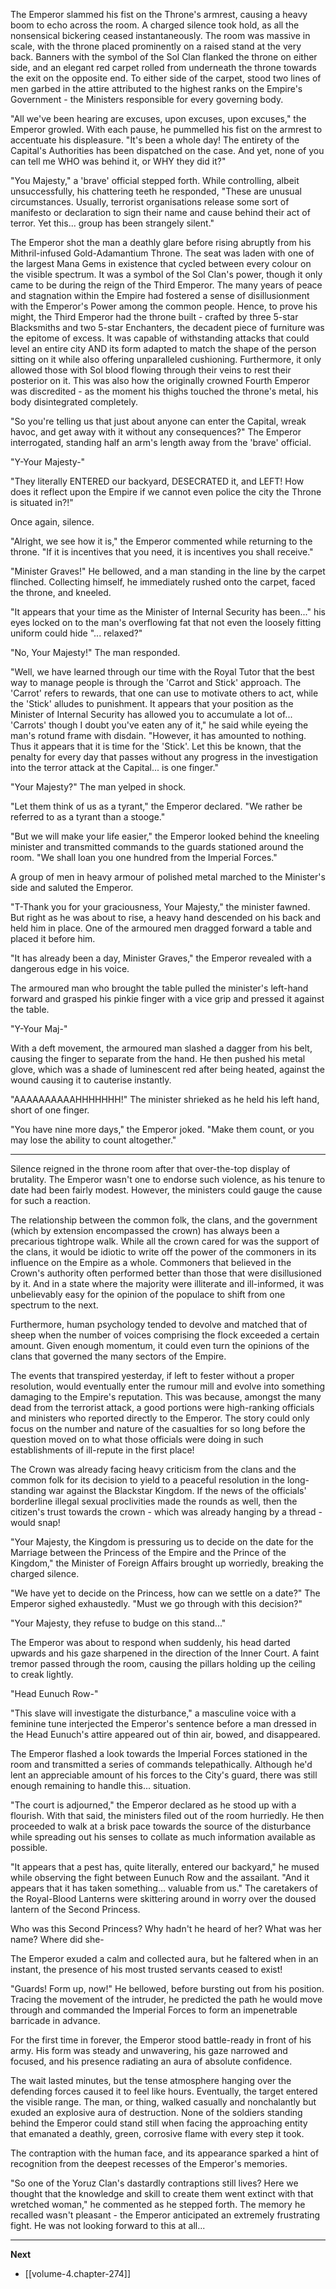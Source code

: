 
The Emperor slammed his fist on the Throne's armrest, causing a heavy boom to echo across the room. A charged silence took hold, as all the nonsensical bickering ceased instantaneously. The room was massive in scale, with the throne placed prominently on a raised stand at the very back. Banners with the symbol of the Sol Clan flanked the throne on either side, and an elegant red carpet rolled from underneath the throne towards the exit on the opposite end. To either side of the carpet, stood two lines of men garbed in the attire attributed to the highest ranks on the Empire's Government - the Ministers responsible for every governing body.

"All we've been hearing are excuses, upon excuses, upon excuses," the Emperor growled. With each pause, he pummelled his fist on the armrest to accentuate his displeasure. "It's been a whole day! The entirety of the Capital's Authorities has been dispatched on the case. And yet, none of you can tell me WHO was behind it, or WHY they did it?"

"You Majesty," a 'brave' official stepped forth. While controlling, albeit unsuccessfully, his chattering teeth he responded, "These are unusual circumstances. Usually, terrorist organisations release some sort of manifesto or declaration to sign their name and cause behind their act of terror. Yet this... group has been strangely silent."

The Emperor shot the man a deathly glare before rising abruptly from his Mithril-infused Gold-Adamantium Throne. The seat was laden with one of the largest Mana Gems in existence that cycled between every colour on the visible spectrum. It was a symbol of the Sol Clan's power, though it only came to be during the reign of the Third Emperor. The many years of peace and stagnation within the Empire had fostered a sense of disillusionment with the Emperor's Power among the common people. Hence, to prove his might, the Third Emperor had the throne built - crafted by three 5-star Blacksmiths and two 5-star Enchanters, the decadent piece of furniture was the epitome of excess. It was capable of withstanding attacks that could level an entire city AND its form adapted to match the shape of the person sitting on it while also offering unparalleled cushioning. Furthermore, it only allowed those with Sol blood flowing through their veins to rest their posterior on it. This was also how the originally crowned Fourth Emperor was discredited - as the moment his thighs touched the throne's metal, his body disintegrated completely.  

"So you're telling us that just about anyone can enter the Capital, wreak havoc, and get away with it without any consequences?" The Emperor interrogated, standing half an arm's length away from the 'brave' official.

"Y-Your Majesty-"

"They literally ENTERED our backyard, DESECRATED it, and LEFT! How does it reflect upon the Empire if we cannot even police the city the Throne is situated in?!"

Once again, silence.

"Alright, we see how it is," the Emperor commented while returning to the throne. "If it is incentives that you need, it is incentives you shall receive."

"Minister Graves!" He bellowed, and a man standing in the line by the carpet flinched. Collecting himself, he immediately rushed onto the carpet, faced the throne, and kneeled.

"It appears that your time as the Minister of Internal Security has been..." his eyes locked on to the man's overflowing fat that not even the loosely fitting uniform could hide "... relaxed?"

"No, Your Majesty!" The man responded.

"Well, we have learned through our time with the Royal Tutor that the best way to manage people is through the 'Carrot and Stick' approach. The 'Carrot' refers to rewards, that one can use to motivate others to act, while the 'Stick' alludes to punishment. It appears that your position as the Minister of Internal Security has allowed you to accumulate a lot of... 'Carrots' though I doubt you've eaten any of it," he said while eyeing the man's rotund frame with disdain. "However, it has amounted to nothing. Thus it appears that it is time for the 'Stick'. Let this be known, that the penalty for every day that passes without any progress in the investigation into the terror attack at the Capital... is one finger."

"Your Majesty?" The man yelped in shock.

"Let them think of us as a tyrant," the Emperor declared. "We rather be referred to as a tyrant than a stooge."

"But we will make your life easier," the Emperor looked behind the kneeling minister and transmitted commands to the guards stationed around the room. "We shall loan you one hundred from the Imperial Forces."

A group of men in heavy armour of polished metal marched to the Minister's side and saluted the Emperor.

"T-Thank you for your graciousness, Your Majesty," the minister fawned. But right as he was about to rise, a heavy hand descended on his back and held him in place. One of the armoured men dragged forward a table and placed it before him.

"It has already been a day, Minister Graves," the Emperor revealed with a dangerous edge in his voice.

The armoured man who brought the table pulled the minister's left-hand forward and grasped his pinkie finger with a vice grip and pressed it against the table.

"Y-Your Maj-"

With a deft movement, the armoured man slashed a dagger from his belt, causing the finger to separate from the hand. He then pushed his metal glove, which was a shade of luminescent red after being heated, against the wound causing it to cauterise instantly.

"AAAAAAAAAAHHHHHHH!" The minister shrieked as he held his left hand, short of one finger.

"You have nine more days," the Emperor joked. "Make them count, or you may lose the ability to count altogether."

____

Silence reigned in the throne room after that over-the-top display of brutality. The Emperor wasn't one to endorse such violence, as his tenure to date had been fairly modest. However, the ministers could gauge the cause for such a reaction.

The relationship between the common folk, the clans, and the government (which by extension encompassed the crown) has always been a precarious tightrope walk. While all the crown cared for was the support of the clans, it would be idiotic to write off the power of the commoners in its influence on the Empire as a whole. Commoners that believed in the Crown's authority often performed better than those that were disillusioned by it. And in a state where the majority were illiterate and ill-informed, it was unbelievably easy for the opinion of the populace to shift from one spectrum to the next.

Furthermore, human psychology tended to devolve and matched that of sheep when the number of voices comprising the flock exceeded a certain amount. Given enough momentum, it could even turn the opinions of the clans that governed the many sectors of the Empire.

The events that transpired yesterday, if left to fester without a proper resolution, would eventually enter the rumour mill and evolve into something damaging to the Empire's reputation. This was because, amongst the many dead from the terrorist attack, a good portions were high-ranking officials and ministers who reported directly to the Emperor. The story could only focus on the number and nature of the casualties for so long before the question moved on to what those officials were doing in such establishments of ill-repute in the first place!

The Crown was already facing heavy criticism from the clans and the common folk for its decision to yield to a peaceful resolution in the long-standing war against the Blackstar Kingdom. If the news of the officials' borderline illegal sexual proclivities made the rounds as well, then the citizen's trust towards the crown - which was already hanging by a thread - would snap!

"Your Majesty, the Kingdom is pressuring us to decide on the date for the Marriage between the Princess of the Empire and the Prince of the Kingdom," the Minister of Foreign Affairs brought up worriedly, breaking the charged silence.

"We have yet to decide on the Princess, how can we settle on a date?" The Emperor sighed exhaustedly. "Must we go through with this decision?"

"Your Majesty, they refuse to budge on this stand..."

The Emperor was about to respond when suddenly, his head darted upwards and his gaze sharpened in the direction of the Inner Court. A faint tremor passed through the room, causing the pillars holding up the ceiling to creak lightly.

"Head Eunuch Row-"

"This slave will investigate the disturbance," a masculine voice with a feminine tune interjected the Emperor's sentence before a man dressed in the Head Eunuch's attire appeared out of thin air, bowed, and disappeared.

The Emperor flashed a look towards the Imperial Forces stationed in the room and transmitted a series of commands telepathically. Although he'd lent an appreciable amount of his forces to the City's guard, there was still enough remaining to handle this... situation.

"The court is adjourned," the Emperor declared as he stood up with a flourish. With that said, the ministers filed out of the room hurriedly. He then proceeded to walk at a brisk pace towards the source of the disturbance while spreading out his senses to collate as much information available as possible.

"It appears that a pest has, quite literally, entered our backyard," he mused while observing the fight between Eunuch Row and the assailant. "And it appears that it has taken something... valuable from us." The caretakers of the Royal-Blood Lanterns were skittering around in worry over the doused lantern of the Second Princess.

Who was this Second Princess? Why hadn't he heard of her? What was her name? Where did she-

The Emperor exuded a calm and collected aura, but he faltered when in an instant, the presence of his most trusted servants ceased to exist!

"Guards! Form up, now!" He bellowed, before bursting out from his position. Tracing the movement of the intruder, he predicted the path he would move through and commanded the Imperial Forces to form an impenetrable barricade in advance.

For the first time in forever, the Emperor stood battle-ready in front of his army. His form was steady and unwavering, his gaze narrowed and focused, and his presence radiating an aura of absolute confidence.

The wait lasted minutes, but the tense atmosphere hanging over the defending forces caused it to feel like hours. Eventually, the target entered the visible range. The man, or thing, walked casually and nonchalantly but exuded an explosive aura of destruction. None of the soldiers standing behind the Emperor could stand still when facing the approaching entity that emanated a deathly, green, corrosive flame with every step it took.

The contraption with the human face, and its appearance sparked a hint of recognition from the deepest recesses of the Emperor's memories.

"So one of the Yoruz Clan's dastardly contraptions still lives? Here we thought that the knowledge and skill to create them went extinct with that wretched woman," he commented as he stepped forth. The memory he recalled wasn't pleasant - the Emperor anticipated an extremely frustrating fight. He was not looking forward to this at all...

____

**Next**
* [[volume-4.chapter-274]]